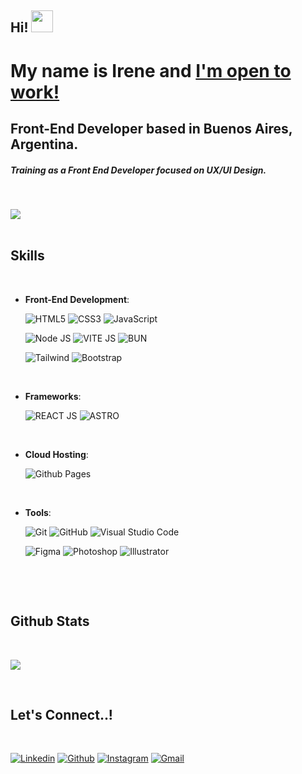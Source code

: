 <h2 class="font-bold text-3xl">Hi! <img src="https://media.giphy.com/media/hvRJCLFzcasrR4ia7z/giphy.gif" width="35"></h2>
<h1 class="text-white text-4xl font-bold flex flex-row gap-x-4 pb-4">
        My name is Irene and
        <a
          href="https://www.linkedin.com/in/irene-pintor/"
          target="_blank"
          rel="noopener"
          class="flex justify-center items-center">
          <Badge>I'm open to work!</Badge>
        </a>
      </h1>
      <h2 class="text-2xl text-wrap">
        <span class="opacity-80 text-cyan-600">
          Front-End Developer based in Buenos Aires, Argentina.
        </span>
        <h5>
          Training as a Front End Developer focused on
          <strong>UX/UI Design</strong>.
        </h5>
      </h2>

<br>

<img src="https://user-images.githubusercontent.com/73097560/115834477-dbab4500-a447-11eb-908a-139a6edaec5c.gif"><br><br>

## <b> Skills</b>
<br>   
    
- **Front-End Development**:

   ![HTML5](https://img.shields.io/badge/html5-%23E34F26.svg?style=for-the-badge&logo=html5&logoColor=white)
   ![CSS3](https://img.shields.io/badge/css3-%231572B6.svg?style=for-the-badge&logo=css3&logoColor=white)
   ![JavaScript](https://img.shields.io/badge/javascript-%23323330.svg?style=for-the-badge&logo=javascript&logoColor=%23F7DF1E)

   ![Node JS](https://img.shields.io/badge/node.js-%2343853D.svg?style=for-the-badge&logo=node-dot-js&logoColor=white)
   ![VITE JS](https://img.shields.io/badge/vite-%2320232a.svg?style=for-the-badge&logo=vite&logoColor=%2361DAFB")
   ![BUN](https://img.shields.io/badge/bun-%2320232a.svg?style=for-the-badge&logo=bun&logoColor=%2361DAFB")
  
   ![Tailwind](https://img.shields.io/badge/Tailwind_CSS-38B2AC?style=for-the-badge&logo=tailwind-css&logoColor=white)
   ![Bootstrap](https://img.shields.io/badge/Bootstrap-563D7C?style=for-the-badge&logo=bootstrap&logoColor=white)
  

<br>
    
- **Frameworks**:

   ![REACT JS](https://img.shields.io/badge/react-%2320232a.svg?style=for-the-badge&logo=react&logoColor=%2361DAFB")
   ![ASTRO](https://img.shields.io/badge/astro-%2320232a.svg?style=for-the-badge&logo=astro&logoColor=%2361DAFB")

<br>

- **Cloud Hosting**:

    ![Github Pages](https://img.shields.io/badge/GitHub%20Pages-%23327FC7.svg?style=for-the-badge&logo=github&logoColor=white)
    
<br>

- **Tools**:

    ![Git](https://img.shields.io/badge/git-%23F05033.svg?style=for-the-badge&logo=git&logoColor=white)
    ![GitHub](https://img.shields.io/badge/github-%23121011.svg?style=for-the-badge&logo=github&logoColor=white)
    ![Visual Studio Code](https://img.shields.io/badge/Visual%20Studio%20Code-0078d7.svg?style=for-the-badge&logo=visual-studio-code&logoColor=white)
  
    ![Figma](https://img.shields.io/badge/Figma-CC6699?style=for-the-badge&logo=figma&logoColor=white)
    ![Photoshop](https://img.shields.io/badge/photoshop-2FA3F7?style=for-the-badge&logo=photoshop&logoColor=white)
    ![Illustrator](https://img.shields.io/badge/illustrator-F79500?style=for-the-badge&logo=illustrator&logoColor=white)

<br>

</p>

<br>

## <b> Github Stats </b>
<br>

![](https://github-profile-summary-cards.vercel.app/api/cards/stats?username=irenepintor&theme=github_dark) 

<br>

## <b> Let's Connect..!</b>
<br>
<p align="left">
  <a href="https://www.linkedin.com/in/irene-pintor/"><img alt="Linkedin" title="Irene Pintor Linkedin" src="https://img.shields.io/badge/LinkedIn-0077B5?style=for-the-badge&logo=linkedin&logoColor=white"></a>
  <a href="https://github.com/irenepintor"><img alt="Github" title="Irene Pintor Github" src="https://img.shields.io/badge/GitHub-100000?style=for-the-badge&logo=github&logoColor=white"></a>
  <a href="https://www.instagram.com/irene.pintor/"><img alt="Instagram" title="Irene Pintor Instagram" src="https://img.shields.io/badge/Instagram-E4405F?style=for-the-badge&logo=instagram&logoColor=white"></a>
  <a href="mailto:pintor.irenefreelance@outlook.com"><img alt="Gmail" title="Irene Pintor" src="https://img.shields.io/badge/Gmail-D14836?style=for-the-badge&logo=gmail&logoColor=white"></a>
 </p>
